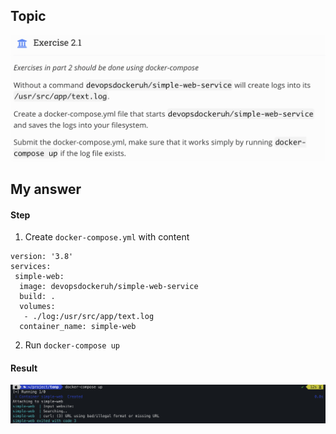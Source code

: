 ## Topic 
![Topic_2_1](../public/part_2/image/Topic_2_1.png) 

## My answer
#### Step
1. Create `docker-compose.yml` with content
```
version: '3.8'
services:
 simple-web:
  image: devopsdockeruh/simple-web-service
  build: .
  volumes:
   - ./log:/usr/src/app/text.log
  container_name: simple-web
```

2. Run `docker-compose up`
#### Result
![Answer_2_1](../public/part_2/image/Answer_2_1.png)

